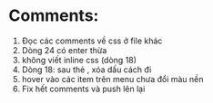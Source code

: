 # Comments:
1. Đọc các comments về css ở file khác
2. Dòng 24 có enter thừa
3. không viết inline css (dòng 18)
4. Dòng 18: sau thẻ </i>, xóa dấu cách đi
5. hover vào các item trên menu chưa đổi màu nền
6. Fix hết comments và push lên lại